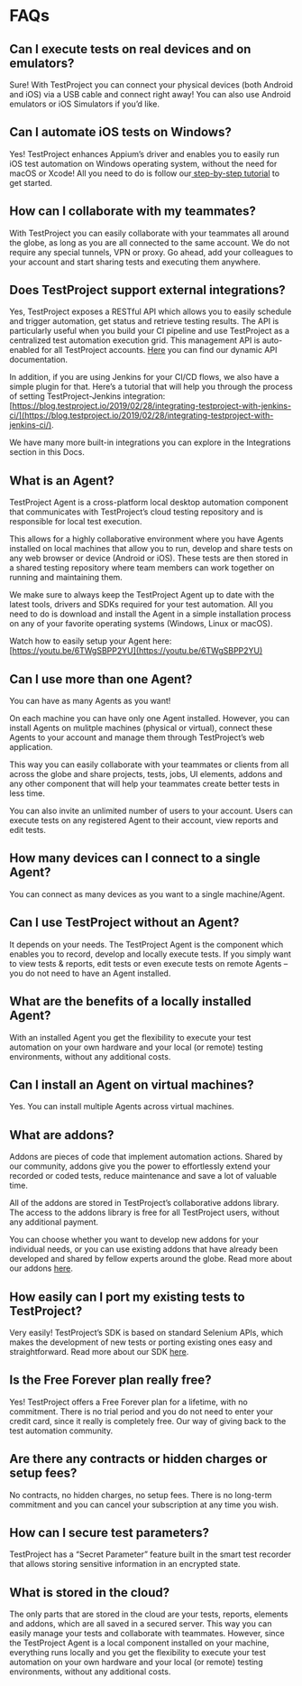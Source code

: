 # FAQs

## Can I execute tests on real devices and on emulators?

Sure! With TestProject you can connect your physical devices (both Android and iOS) via a USB cable and connect right away! You can also use Android emulators or iOS Simulators if you’d like.

## Can I automate iOS tests on Windows?

Yes! TestProject enhances Appium’s driver and enables you to easily run iOS test automation on Windows operating system, without the need for macOS or Xcode! All you need to do is follow our[ step-by-step tutorial](../using-the-smart-test-recorder/mobile-testing/getting-started-with-ios-testing/) to get started.

## How can I collaborate with my teammates?

With TestProject you can easily collaborate with your teammates all around the globe, as long as you are all connected to the same account. We do not require any special tunnels, VPN or proxy. Go ahead, add your colleagues to your account and start sharing tests and executing them anywhere.

## Does TestProject support external integrations?

Yes, TestProject exposes a RESTful API which allows you to easily schedule and trigger automation, get status and retrieve testing results. The API is particularly useful when you build your CI pipeline and use TestProject as a centralized test automation execution grid. This management API is auto-enabled for all TestProject accounts. [Here](https://docs.testproject.io/api/v2/) you can find our dynamic API documentation.

In addition, if you are using Jenkins for your CI/CD flows, we also have a simple plugin for that. Here’s a tutorial that will help you through the process of setting TestProject-Jenkins integration: [https://blog.testproject.io/2019/02/28/integrating-testproject-with-jenkins-ci/](https://blog.testproject.io/2019/02/28/integrating-testproject-with-jenkins-ci/).

We have many more built-in integrations you can explore in the Integrations section in this Docs.

## What is an Agent?

TestProject Agent is a cross-platform local desktop automation component that communicates with TestProject’s cloud testing repository and is responsible for local test execution.

This allows for a highly collaborative environment where you have Agents installed on local machines that allow you to run, develop and share tests on any web browser or device (Android or iOS). These tests are then stored in a shared testing repository where team members can work together on running and maintaining them.

We make sure to always keep the TestProject Agent up to date with the latest tools, drivers and SDKs required for your test automation. All you need to do is download and install the Agent in a simple installation process on any of your favorite operating systems (Windows, Linux or macOS).

Watch how to easily setup your Agent here: [https://youtu.be/6TWgSBPP2YU](https://youtu.be/6TWgSBPP2YU)

## Can I use more than one Agent?

You can have as many Agents as you want!

On each machine you can have only one Agent installed. However, you can install Agents on mulitple machines (physical or virtual), connect these Agents to your account and manage them through TestProject’s web application.

This way you can easily collaborate with your teammates or clients from all across the globe and share projects, tests, jobs, UI elements, addons and any other component that will help your teammates create better tests in less time.

You can also invite an unlimited number of users to your account. Users can execute tests on any registered Agent to their account, view reports and edit tests.

## How many devices can I connect to a single Agent?

You can connect as many devices as you want to a single machine/Agent.

## Can I use TestProject without an Agent?

It depends on your needs. The TestProject Agent is the component which enables you to record, develop and locally execute tests. If you simply want to view tests & reports, edit tests or even execute tests on remote Agents – you do not need to have an Agent installed.

## What are the benefits of a locally installed Agent?

With an installed Agent you get the flexibility to execute your test automation on your own hardware and your local (or remote) testing environments, without any additional costs.

## Can I install an Agent on virtual machines?

Yes. You can install multiple Agents across virtual machines.

## What are addons?

Addons are pieces of code that implement automation actions. Shared by our community, addons give you the power to effortlessly extend your recorded or coded tests, reduce maintenance and save a lot of valuable time.

All of the addons are stored in TestProject’s collaborative addons library. The access to the addons library is free for all TestProject users, without any additional payment.

You can choose whether you want to develop new addons for your individual needs, or you can use existing addons that have already been developed and shared by fellow experts around the globe. Read more about our addons [here](https://testproject.io/addons).

## How easily can I port my existing tests to TestProject?

Very easily! TestProject’s SDK is based on standard Selenium APIs, which makes the development of new tests or porting existing ones easy and straightforward. Read more about our SDK [here](https://testproject.io/powerful-sdk/).

## Is the Free Forever plan really free?

Yes! TestProject offers a Free Forever plan for a lifetime, with no commitment. There is no trial period and you do not need to enter your credit card, since it really is completely free. Our way of giving back to the test automation community.

## Are there any contracts or hidden charges or setup fees?

No contracts, no hidden charges, no setup fees. There is no long-term commitment and you can cancel your subscription at any time you wish.

## How can I secure test parameters?

TestProject has a “Secret Parameter” feature built in the smart test recorder that allows storing sensitive information in an encrypted state.

## What is stored in the cloud?

The only parts that are stored in the cloud are your tests, reports, elements and addons, which are all saved in a secured server. This way you can easily manage your tests and collaborate with teammates. However, since the TestProject Agent is a local component installed on your machine, everything runs locally and you get the flexibility to execute your test automation on your own hardware and your local (or remote) testing environments, without any additional costs.
